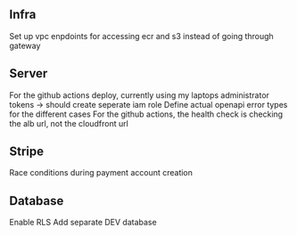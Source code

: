 ## Infra

Set up vpc enpdoints for accessing ecr and s3 instead of going through gateway

## Server

For the github actions deploy, currently using my laptops administrator tokens -> should create seperate iam role
Define actual openapi error types for the different cases
For the github actions, the health check is checking the alb url, not the cloudfront url

## Stripe

Race conditions during payment account creation

## Database

Enable RLS
Add separate DEV database
